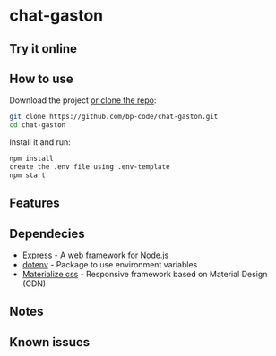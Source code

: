 # chat-gaston

## Try it online

## How to use
Download the project [or clone the repo](https://github.com/bp-code/chat-gaston.git):

```sh
git clone https://github.com/bp-code/chat-gaston.git
cd chat-gaston
```

Install it and run:

```sh
npm install
create the .env file using .env-template
npm start

```

## Features

## Dependecies
- [Express](https://expressjs.com/) - A web framework for Node.js
- [dotenv](https://www.npmjs.com/package/dotenv) - Package to use environment variables
- [Materialize css](https://materializecss.com/) - Responsive framework based on Material Design (CDN)


## Notes

## Known issues

